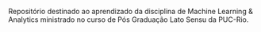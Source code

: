 Repositório destinado ao aprendizado da disciplina de Machine Learning & Analytics ministrado no curso de Pós Graduação Lato Sensu da PUC-Rio.
